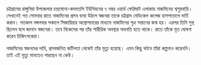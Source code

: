 চট্টগ্রামের রাঙ্গুনিয়া উপজেলার চন্দ্রঘোনা-কদমতলি ইউনিয়নের ৭ নম্বর ওয়ার্ড ফেরিঘাট এলাকায় নাজমিনের শ্বশুরবাড়ি। সেখানেই গত সোমবার রাতে নাজমিনের প্রসব ব্যথা উঠলে স্বজনরা তাকে চট্টগ্রাম মেডিকেল কলেজ হাসপাতালে ভর্তি করান। গতকাল মঙ্গলবার সকালে সিজারিয়ার অস্ত্রোপচারের মাধ্যমে নাজমিনের পুত্র সন্তানের জন্ম হয়। এরপর তিনি সুস্থ ছিলেন বলে জানান স্বজনেরা। তবে বিকেলের পর তাঁর শারীরিক অবস্থার অবনতি হতে থাকে। রাতে তাঁকে মৃত ঘোষণা করেন চিকিৎসকেরা।

নাজমিনের স্বজনদের দাবি, প্রসবজনিত জটিলতা থেকেই তাঁর মৃত্যু হয়েছে। এমন কিছু ঘটবে তাঁরা কল্পনাও করেননি। তাই এই মৃত্যু মানতেও পারছেন না কেউ।
